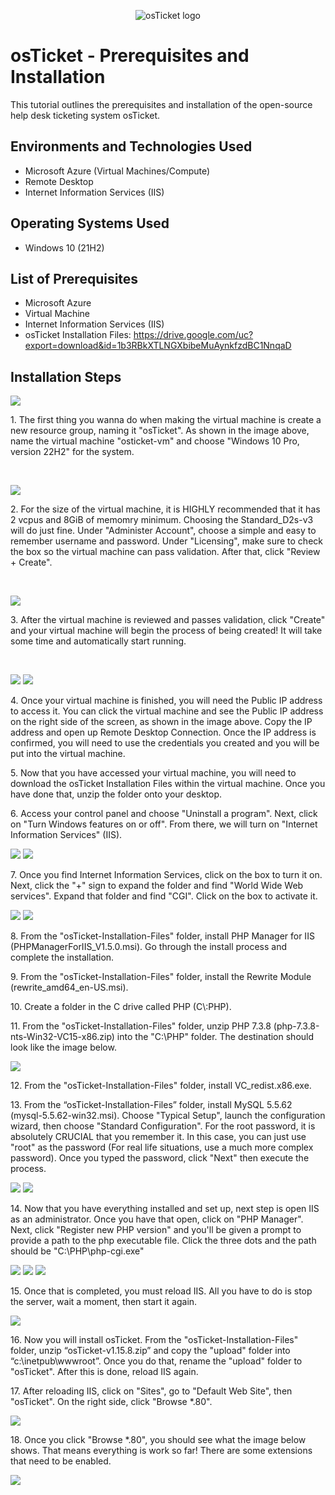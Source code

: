 <p align="center">
<img src="https://i.imgur.com/Clzj7Xs.png" alt="osTicket logo"/>
</p>

<h1>osTicket - Prerequisites and Installation</h1>
This tutorial outlines the prerequisites and installation of the open-source help desk ticketing system osTicket.<br />


<h2>Environments and Technologies Used</h2>

- Microsoft Azure (Virtual Machines/Compute)
- Remote Desktop
- Internet Information Services (IIS)

<h2>Operating Systems Used </h2>

- Windows 10</b> (21H2)

<h2>List of Prerequisites</h2>

- Microsoft Azure
- Virtual Machine
- Internet Information Services (IIS)
- osTicket Installation Files: https://drive.google.com/uc?export=download&id=1b3RBkXTLNGXbibeMuAynkfzdBC1NnqaD

<h2>Installation Steps</h2>

<p>
<img src="https://github.com/user-attachments/assets/2afb8b71-8e70-4f89-a45d-a66a0fc3a06e"/>
</p>
<p>
1. The first thing you wanna do when making the virtual machine is create a new resource group, naming it "osTicket". As shown in the image above, name the virtual machine "osticket-vm" and choose "Windows 10 Pro, version 22H2" for the system.  
</p>
<br />

<p>
<img src="https://github.com/user-attachments/assets/61f0561f-ebfc-44ad-a94d-7eebc3e49594"/>
</p>
<p>
2. For the size of the virtual machine, it is HIGHLY recommended that it has 2 vcpus and 8GiB of memomry minimum. Choosing the Standard_D2s-v3 will do just fine. Under "Administer Account", choose a simple and easy to remember username and password. Under "Licensing", make sure to check the box so the virtual machine can pass validation. After that, click "Review + Create".
</p>
<br />

<p>
<img src="https://github.com/user-attachments/assets/06d37fc0-6fcf-4346-81d4-4707634ce09b"/>
</p>
<p>
3. After the virtual machine is reviewed and passes validation, click "Create" and your virtual machine will begin the process of being created! It will take some time and automatically start running. 
</p>
<br />

<p>
<img src="https://github.com/user-attachments/assets/ba081390-f1e5-4673-bde3-fd6d54794ba2"/> 
<img src="https://github.com/user-attachments/assets/5bb37c3a-8b45-4c38-95aa-a04a84b44b8f"/>
</p>
<p>
4. Once your virtual machine is finished, you will need the Public IP address to access it. You can click the virtual machine and see the Public IP address on the right side of the screen, as shown in the image above. Copy the IP address and open up Remote Desktop Connection. Once the IP address is confirmed, you will need to use the credentials you created and you will be put into the virtual machine. 
</p>

<p>
5. Now that you have accessed your virtual machine, you will need to download the osTicket Installation Files within the virtual machine. Once you have done that, unzip the folder onto your desktop.
</p>

<p>
6. Access your control panel and choose "Uninstall a program". Next, click on "Turn Windows features on or off". From there, we will turn on "Internet Information Services" (IIS).
</p>
<p>
<img src="https://github.com/user-attachments/assets/50f2852d-bec0-44c2-924f-97dc139cc7c6"/>
<img src="https://github.com/user-attachments/assets/0a0926fb-9216-4df4-bd5d-45e1040df43a"/>
</p>

<p>
7. Once you find Internet Information Services, click on the box to turn it on. Next, click the "+" sign to expand the folder and find "World Wide Web services". Expand that folder and find "CGI". Click on the box to activate it. 
</p>
<p>
<img src="https://github.com/user-attachments/assets/758814a2-0de5-44e0-b15d-888a84ac1833"/>
<img src="https://github.com/user-attachments/assets/0a03cfd3-00a3-4d03-a4c5-0eea259a909a"/>
</p>

<p>
8. From the "osTicket-Installation-Files" folder, install PHP Manager for IIS (PHPManagerForIIS_V1.5.0.msi). Go through the install process and complete the installation.
</p>

<p>
9. From the "osTicket-Installation-Files" folder, install the Rewrite Module (rewrite_amd64_en-US.msi). 
</p>

<p>
10. Create a folder in the C drive called PHP (C\:PHP).
</p>

<p>
11. From the "osTicket-Installation-Files" folder, unzip PHP 7.3.8 (php-7.3.8-nts-Win32-VC15-x86.zip) into the "C:\PHP" folder. The destination should look like the image below.
</p>
<p>
<img src="https://github.com/user-attachments/assets/a77c292c-1fa1-4828-b25c-0ae22a7ade18"/>
</p>

<p>
12. From the "osTicket-Installation-Files" folder, install VC_redist.x86.exe.
</p>

<p>
13. From the “osTicket-Installation-Files” folder, install MySQL 5.5.62 (mysql-5.5.62-win32.msi). Choose "Typical Setup", launch the configuration wizard, then choose "Standard Configuration". For the root password, it is absolutely CRUCIAL that you remember it. In this case, you can just use "root" as the password (For real life situations, use a much more complex password). Once you typed the password, click "Next" then execute the process.
</p>
<p>
<img src="https://github.com/user-attachments/assets/703fc5b5-5db4-45fd-aa4c-a812b99e5e88"/>
<img src="https://github.com/user-attachments/assets/489d2e5b-ea92-4039-9abb-7e3f05430845"/>
</p>

<p>
14. Now that you have everything installed and set up, next step is open IIS as an administrator. Once you have that open, click on "PHP Manager". Next, click "Register new PHP version" and you'll be given a prompt to provide a path to the php executable file. Click the three dots and the path should be "C:\PHP\php-cgi.exe"
</p>
<p>
<img src="https://github.com/user-attachments/assets/2dc727b5-3565-4571-b962-21c4b658985c"/>
<img src="https://github.com/user-attachments/assets/bbcc42c2-a07f-4685-8a90-05ee90152d6f"/>
<img src="https://github.com/user-attachments/assets/288b0f0b-b0ea-4876-bef8-05b75d3e74be"/>
</p>

<p>
15. Once that is completed, you must reload IIS. All you have to do is stop the server, wait a moment, then start it again.
</p>
<p>
<img src="https://github.com/user-attachments/assets/d10adb79-0dd3-4f3e-a7c6-20cbf97b7bf2"/>
</p>

<p>
16. Now you will install osTicket. From the "osTicket-Installation-Files" folder, unzip “osTicket-v1.15.8.zip” and copy the "upload" folder into “c:\inetpub\wwwroot”. Once you do that, rename the "upload" folder to "osTicket". After this is done, reload IIS again. 
</p>

<p>
17. After reloading IIS, click on "Sites", go to "Default Web Site", then "osTicket". On the right side, click "Browse *.80".
</p>
<p>
<img src="https://github.com/user-attachments/assets/93e67cd0-2791-4b94-af3a-b1032b5cccc4"/>
</p>

<p>
18. Once you click "Browse *.80", you should see what the image below shows. That means everything is work so far! There are some extensions that need to be enabled.
</p>
<p>
<img src="https://github.com/user-attachments/assets/51776907-d3f1-4aad-9e4a-dd2582722a15"/>
</p>
